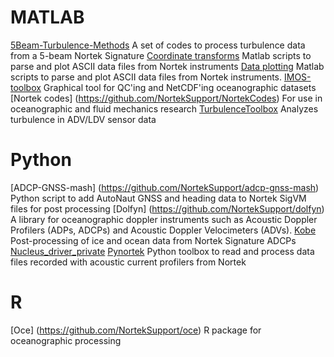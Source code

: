 # MATLAB
[5Beam-Turbulence-Methods](https://github.com/NortekSupport/5Beam-Turbulence-Methods) A set of codes to process turbulence data from a 5-beam Nortek Signature
[Coordinate transforms](https://github.com/NortekSupport/coordinatetransforms) Matlab scripts to parse and plot ASCII data files from Nortek instruments
[Data plotting](https://github.com/NortekSupport/dataplotting) Matlab scripts to parse and plot ASCII data files from Nortek instruments. 
[IMOS-toolbox](https://github.com/NortekSupport/imos-toolbox) Graphical tool for QC'ing and NetCDF'ing oceanographic datasets
[Nortek codes] (https://github.com/NortekSupport/NortekCodes) For use in oceanographic and fluid mechanics research
[TurbulenceToolbox](https://github.com/NortekSupport/TurbulenceToolbox) Analyzes turbulence in ADV/LDV sensor data
# Python
[ADCP-GNSS-mash] (https://github.com/NortekSupport/adcp-gnss-mash) Python script to add AutoNaut GNSS and heading data to Nortek SigVM files for post processing
[Dolfyn] (https://github.com/NortekSupport/dolfyn) A library for oceanographic doppler instruments such as Acoustic Doppler Profilers (ADPs, ADCPs) and Acoustic Doppler Velocimeters (ADVs). 
[Kobe](https://github.com/NPIOcean/kobbe) Post-processing of ice and ocean data from Nortek Signature ADCPs
[Nucleus_driver_private](https://github.com/NortekSupport/nucleus_driver_private)
[Pynortek](https://github.com/NortekSupport/pynortek) Python toolbox to read and process data files recorded with acoustic current profilers from Nortek
# R
[Oce] (https://github.com/NortekSupport/oce) R package for oceanographic processing 
